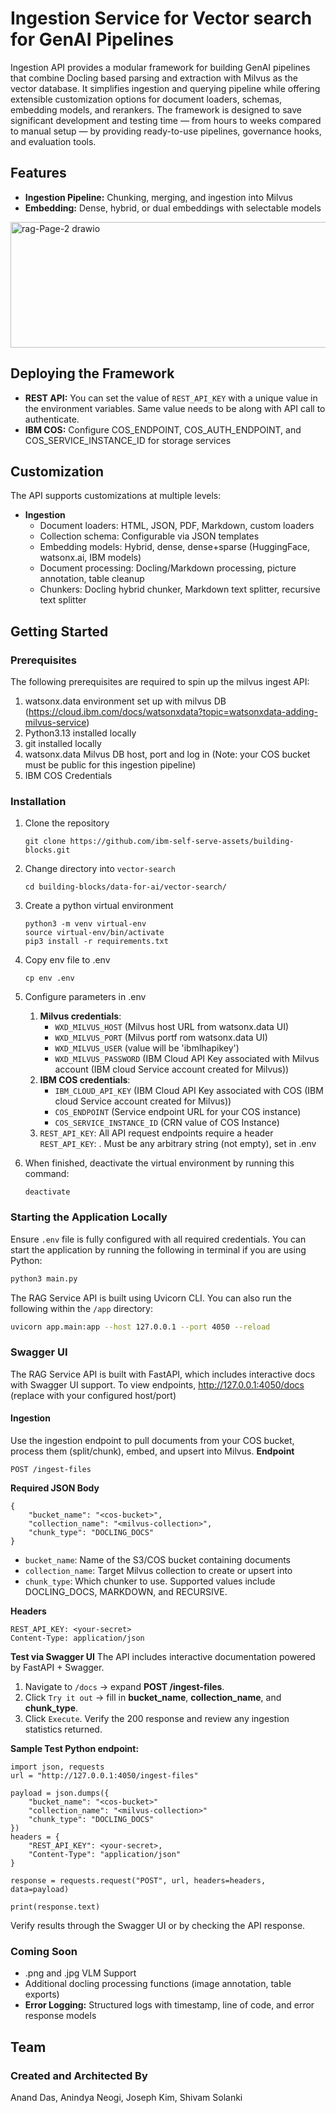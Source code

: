 # Ingestion Service for Vector search for GenAI Pipelines

Ingestion API provides a modular framework for building GenAI pipelines that combine Docling based parsing and extraction with Milvus as the vector database. It simplifies ingestion and querying pipeline while offering extensible customization options for document loaders, schemas, embedding models, and rerankers. The framework is designed to save significant development and testing time — from hours to weeks compared to manual setup — by providing ready-to-use pipelines, governance hooks, and evaluation tools.

## Features
* **Ingestion Pipeline:** Chunking, merging, and ingestion into Milvus
* **Embedding:** Dense, hybrid, or dual embeddings with selectable models


<img width="591" height="201" alt="rag-Page-2 drawio" src="https://github.com/user-attachments/assets/e4cf8a62-79ed-42e8-8be4-e37c1df05d42" />


## Deploying the Framework
* **REST API:** You can set the value of `REST_API_KEY` with a unique value in the environment variables. Same value needs to be along with API call to authenticate.
* **IBM COS:** Configure COS_ENDPOINT, COS_AUTH_ENDPOINT, and COS_SERVICE_INSTANCE_ID for storage services

## Customization
The API supports customizations at multiple levels:
* **Ingestion**
    * Document loaders: HTML, JSON, PDF, Markdown, custom loaders
    * Collection schema: Configurable via JSON templates
    * Embedding models: Hybrid, dense, dense+sparse (HuggingFace, watsonx.ai, IBM models)
    * Document processing: Docling/Markdown processing, picture annotation, table cleanup
    * Chunkers: Docling hybrid chunker, Markdown text splitter, recursive text splitter

## Getting Started
### Prerequisites
The following prerequisites are required to spin up the milvus ingest API:
1. watsonx.data environment set up with milvus DB (https://cloud.ibm.com/docs/watsonxdata?topic=watsonxdata-adding-milvus-service)
2. Python3.13 installed locally
3. git installed locally
4. watsonx.data Milvus DB host, port and log in (Note: your COS bucket must be public for this ingestion pipeline)
5. IBM COS Credentials

### Installation
1. Clone the repository
    ```
    git clone https://github.com/ibm-self-serve-assets/building-blocks.git
    ```

2. Change directory into `vector-search`
    ```
    cd building-blocks/data-for-ai/vector-search/
    ```

3. Create a python virtual environment
    ```
    python3 -m venv virtual-env
    source virtual-env/bin/activate
    pip3 install -r requirements.txt
    ```

4. Copy env file to .env
    ```
    cp env .env
    ```

5. Configure parameters in .env
    1. **Milvus credentials**: 
        * `WXD_MILVUS_HOST` (Milvus host URL from watsonx.data UI)
        * `WXD_MILVUS_PORT` (Milvus portf rom watsonx.data UI)
        * `WXD_MILVUS_USER` (value will be 'ibmlhapikey')
        * `WXD_MILVUS_PASSWORD` (IBM Cloud API Key associated with Milvus account (IBM cloud Service account created for Milvus))
    2. **IBM COS credentials**: 
        * `IBM_CLOUD_API_KEY` (IBM Cloud API Key associated with COS (IBM cloud Service account created for Milvus))
        * `COS_ENDPOINT` (Service endpoint URL for your COS instance)
        * `COS_SERVICE_INSTANCE_ID` (CRN value of COS Instance)
    3. `REST_API_KEY`: All API request endpoints require a header `REST_API_KEY`: <your-secret>. Must be any arbitrary string (not empty), set in .env

6. When finished, deactivate the virtual environment by running this command: 
    ```
    deactivate
    ```

### Starting the Application Locally
Ensure `.env` file is fully configured with all required credentials. You can start the application by running the following in terminal if you are using Python:
```bash
python3 main.py
```

The RAG Service API is built using Uvicorn CLI. You can also run the following within the `/app` directory:
```bash
uvicorn app.main:app --host 127.0.0.1 --port 4050 --reload
```

### Swagger UI
The RAG Service API is built with FastAPI, which includes interactive docs with Swagger UI support. 
To view endpoints, http://127.0.0.1:4050/docs (replace with your configured host/port)
#### Ingestion
Use the ingestion endpoint to pull documents from your COS bucket, process them (split/chunk), embed, and upsert into Milvus.
**Endpoint** 
```
POST /ingest-files
```
**Required JSON Body**
```
{
    "bucket_name": "<cos-bucket>",
    "collection_name": "<milvus-collection>",
    "chunk_type": "DOCLING_DOCS"
}
```
* `bucket_name`: Name of the S3/COS bucket containing documents
* `collection_name`: Target Milvus collection to create or upsert into
* `chunk_type`: Which chunker to use. Supported values include DOCLING_DOCS, MARKDOWN, and RECURSIVE.

**Headers**
```
REST_API_KEY: <your-secret>
Content-Type: application/json
```

**Test via Swagger UI**
The API includes interactive documentation powered by FastAPI + Swagger.
1. Navigate to `/docs` → expand **POST /ingest-files**.
2. Click `Try it out` → fill in **bucket_name**, **collection_name**, and **chunk_type**.
3. Click `Execute`. Verify the 200 response and review any ingestion statistics returned.

**Sample Test Python endpoint:**
```
import json, requests
url = "http://127.0.0.1:4050/ingest-files"

payload = json.dumps({
    "bucket_name": "<cos-bucket>"
    "collection_name": "<milvus-collection>"
    "chunk_type": "DOCLING_DOCS"
})
headers = {
    "REST_API_KEY": <your-secret>,
    "Content-Type": "application/json"
}

response = requests.request("POST", url, headers=headers, data=payload)

print(response.text)
```

Verify results through the Swagger UI or by checking the API response.

### **Coming Soon**
* .png and .jpg VLM Support
* Additional docling processing functions (image annotation, table exports)
* **Error Logging:** Structured logs with timestamp, line of code, and error response models

## Team
### Created and Architected By
Anand Das, Anindya Neogi, Joseph Kim, Shivam Solanki
